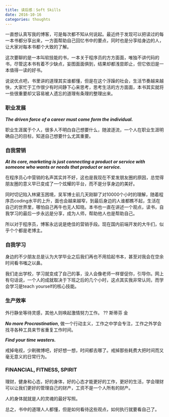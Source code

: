 ```yaml
---
title: 读后感：Soft Skills
date: 2016-10-16
categories: thoughts
---
```


一直想认真写我的博客，可是每次都不知从何说起。最近终于发现可以把读过的每一本书都分享出来，一方面帮助自己回忆书中的要点，同时也是分享给身边的人，让大家对每本书都个大致的了解。

这次要聊的是一本叫软技能的书，一本关于程序员的方方面面，唯独不讲代码的书，尽管这本书有着不少缺点，妄图面面俱到，结果却都浅尝即止，但它依旧是一本值得一读的好书。

说说优点吧，书里讲的道理其实谁都懂，但是在这个浮躁的社会，生活节奏越来越快，大家忙于工作很少有时间静下心来思考，思考生活的方方面面，本书其实就将一些很重要却又容易被人遗忘的道理有条理的整理出来。

### 职业发展

***The driven force of a career must come form the individual.***

职业生涯属于个人，很多人不明白自己想要什么，随波逐流，一个人在职业生涯明确自己的目标，知道自己想要什么尤其重要。

### 自我营销

***At its core, marketing is just connecting a product or service with someone who wants or needs that product or service.***

在程序员心中营销的名声其实并不好，这也是我现在不爱发朋友圈的原因，总觉得朋友圈的意义早已变成了一个炫耀的平台，而不是分享身边的美好。

同时切记陷入林黛玉困境，吴军博士前几天刚聊了对10000个小时的理解，随着程序员coding水平的上升，面也会越来越窄，到最后身边的人谁都瞧不起，生活在自己的世界里，哪怕自己再牛也无人知晓。本书也一直在讲述一个观点，读书，自我学习的最后一步永远是分享，成为人师，帮助他人也是帮助自己。

所以对于程序员，博客永远说是绝佳的营销手段。现在国内前端开发的大牛们，似乎个个都是老博主。

### 自我学习

身边的不少朋友总是认为大学毕业之后我们再也不用拾起书本，甚至对我会在空余时间看书嗤之以鼻。

我们走出学校，学习就变成了自己的事，没人会像老师一样督促你，引导你。网上有句话说，一个人的成就取决于下班之后的几个小时，这点其实我非常认同，而学会学习是teach yourself的核心技能。

### 生产效率

外行静坐等待灵感，其他人则唤起激情努力工作。  ?? 斯蒂芬 金

***No more Procrastination***, 做一个行动主义，工作之中学会专注，工作之外学会找寻各种工具来节省重复工作时间。

***Find your time wasters.***

戒掉电视，少刷微博吧，好好想一想，时间都去哪了。戒掉那些耗费大把时间而又毫无意义的日常行为。

### FINANCIAL, FITNESS, SPIRIT

理财，健身和心态，好的身体，好的心态才能更好的工作，更好的生活，学会理财可以让我们更好的管理自己的财产，工资不是一个人所有的财产。

人的身体就就是人的灵魂的最好写照。

总之，书中的道理人人都懂，但是如何看待这些观点，如何执行就要看自己了。	
	
	